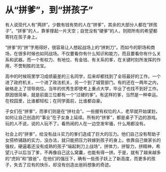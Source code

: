 # 从“拼爹”，到“拼孩子”

有人说现代人有“两拼”。少数有钱有势的人在“拼爹”，其余的大部分人都在“拼孩子”。“拼爹”的人，靠爹撑起一片天空；自觉没有“硬爹”的人，则把所有的希望都寄托在孩子身上。

“拼爹”的“拼”字用得好，很容易让人想起战场上的“拼刺刀”。而如今的职场和商场，在很多时候也如同战场。不仅要看你有什么知识和能力，而且要看你有什么关系和武器。而一个有权力、有地位、有金钱、有关系的爹，在关键时刻所发挥的作用，不啻制胜的法宝。

高中的时候班里学习成绩最差的三名同学，后来却都找到了全班最好的工作。一个进了政府机关，一个进了政法机关，另一个到了城管部门。有的还在一两年之内，破格走上了领导岗位。当年的优秀生即使考上重点大学，毕业了也找不到好工作。原因很简单，就是前面三位都有一个“过硬的爹”。有这样的爹，当然是一种幸运。在校园里，比谁都轻松；在同学面前，比谁都自豪。

子女们在“拼爹”，而爹们则是在“拼社会”。一些握有权位的人，老早就开始谋划，如何让自己创造的“事业”在子女身上延续。所有的“拼爹”，都是桌子下边的游戏。玩的人不说，说的人玩不了。看热闹的人在一边空发牢骚，什么用都没有。

社会上的“拼爹”，给没有战斗实力的爹们造成了巨大的压力。他们自己没有帮助子女搭桥铺路的实力，没办法，就只能把压力转嫁到孩子的身上。依靠自己做家长的强权，硬逼着还没有成熟的孩子“端起刺刀上战场”，拼体力，拼智力，拼精神，希望儿子以后当了爹，不再像自己这么窝囊，也能有得一拼。于是，就有了越来越多的“虎妈”和“狼爸”，在他们的强压下，确有一些孩子跃上了新高度，而更多的孩子，失去了应有的快乐，却没有创造出爸妈想象的奇迹。